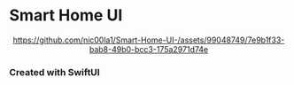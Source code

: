 # Smart Home UI 

<div align="center">

https://github.com/nic00la1/Smart-Home-UI-/assets/99048749/7e9b1f33-bab8-49b0-bcc3-175a2971d74e

</div>

### Created with SwiftUI

